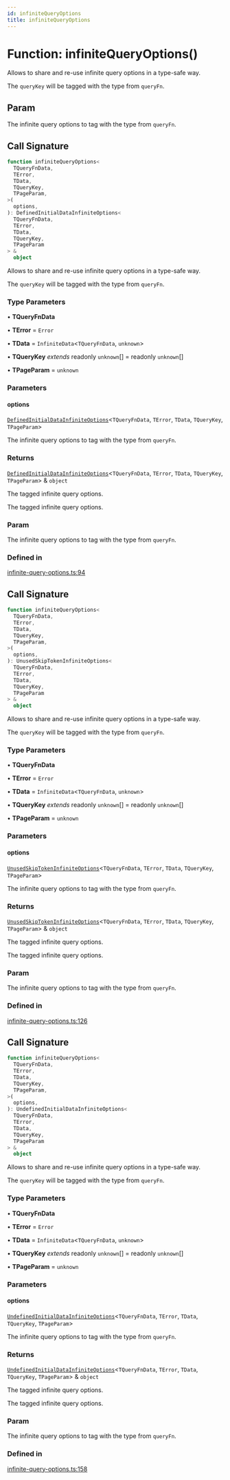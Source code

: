 ```yaml
---
id: infiniteQueryOptions
title: infiniteQueryOptions
---
```


# Function: infiniteQueryOptions()

Allows to share and re-use infinite query options in a type-safe way.

The `queryKey` will be tagged with the type from `queryFn`.

## Param

The infinite query options to tag with the type from `queryFn`.

## Call Signature

```ts
function infiniteQueryOptions<
  TQueryFnData,
  TError,
  TData,
  TQueryKey,
  TPageParam,
>(
  options,
): DefinedInitialDataInfiniteOptions<
  TQueryFnData,
  TError,
  TData,
  TQueryKey,
  TPageParam
> &
  object
```

Allows to share and re-use infinite query options in a type-safe way.

The `queryKey` will be tagged with the type from `queryFn`.

### Type Parameters

• **TQueryFnData**

• **TError** = `Error`

• **TData** = `InfiniteData`\<`TQueryFnData`, `unknown`\>

• **TQueryKey** _extends_ readonly `unknown`[] = readonly `unknown`[]

• **TPageParam** = `unknown`

### Parameters

#### options

[`DefinedInitialDataInfiniteOptions`](../../type-aliases/definedinitialdatainfiniteoptions.md)\<`TQueryFnData`, `TError`, `TData`, `TQueryKey`, `TPageParam`\>

The infinite query options to tag with the type from `queryFn`.

### Returns

[`DefinedInitialDataInfiniteOptions`](../../type-aliases/definedinitialdatainfiniteoptions.md)\<`TQueryFnData`, `TError`, `TData`, `TQueryKey`, `TPageParam`\> & `object`

The tagged infinite query options.

The tagged infinite query options.

### Param

The infinite query options to tag with the type from `queryFn`.

### Defined in

[infinite-query-options.ts:94](https://github.com/TanStack/query/blob/main/packages/angular-query-experimental/src/infinite-query-options.ts#L94)

## Call Signature

```ts
function infiniteQueryOptions<
  TQueryFnData,
  TError,
  TData,
  TQueryKey,
  TPageParam,
>(
  options,
): UnusedSkipTokenInfiniteOptions<
  TQueryFnData,
  TError,
  TData,
  TQueryKey,
  TPageParam
> &
  object
```

Allows to share and re-use infinite query options in a type-safe way.

The `queryKey` will be tagged with the type from `queryFn`.

### Type Parameters

• **TQueryFnData**

• **TError** = `Error`

• **TData** = `InfiniteData`\<`TQueryFnData`, `unknown`\>

• **TQueryKey** _extends_ readonly `unknown`[] = readonly `unknown`[]

• **TPageParam** = `unknown`

### Parameters

#### options

[`UnusedSkipTokenInfiniteOptions`](../../type-aliases/unusedskiptokeninfiniteoptions.md)\<`TQueryFnData`, `TError`, `TData`, `TQueryKey`, `TPageParam`\>

The infinite query options to tag with the type from `queryFn`.

### Returns

[`UnusedSkipTokenInfiniteOptions`](../../type-aliases/unusedskiptokeninfiniteoptions.md)\<`TQueryFnData`, `TError`, `TData`, `TQueryKey`, `TPageParam`\> & `object`

The tagged infinite query options.

The tagged infinite query options.

### Param

The infinite query options to tag with the type from `queryFn`.

### Defined in

[infinite-query-options.ts:126](https://github.com/TanStack/query/blob/main/packages/angular-query-experimental/src/infinite-query-options.ts#L126)

## Call Signature

```ts
function infiniteQueryOptions<
  TQueryFnData,
  TError,
  TData,
  TQueryKey,
  TPageParam,
>(
  options,
): UndefinedInitialDataInfiniteOptions<
  TQueryFnData,
  TError,
  TData,
  TQueryKey,
  TPageParam
> &
  object
```

Allows to share and re-use infinite query options in a type-safe way.

The `queryKey` will be tagged with the type from `queryFn`.

### Type Parameters

• **TQueryFnData**

• **TError** = `Error`

• **TData** = `InfiniteData`\<`TQueryFnData`, `unknown`\>

• **TQueryKey** _extends_ readonly `unknown`[] = readonly `unknown`[]

• **TPageParam** = `unknown`

### Parameters

#### options

[`UndefinedInitialDataInfiniteOptions`](../../type-aliases/undefinedinitialdatainfiniteoptions.md)\<`TQueryFnData`, `TError`, `TData`, `TQueryKey`, `TPageParam`\>

The infinite query options to tag with the type from `queryFn`.

### Returns

[`UndefinedInitialDataInfiniteOptions`](../../type-aliases/undefinedinitialdatainfiniteoptions.md)\<`TQueryFnData`, `TError`, `TData`, `TQueryKey`, `TPageParam`\> & `object`

The tagged infinite query options.

The tagged infinite query options.

### Param

The infinite query options to tag with the type from `queryFn`.

### Defined in

[infinite-query-options.ts:158](https://github.com/TanStack/query/blob/main/packages/angular-query-experimental/src/infinite-query-options.ts#L158)
